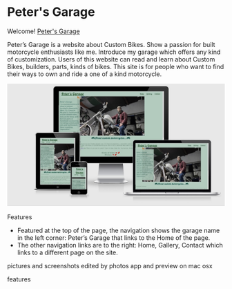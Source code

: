# Peter's Garage
Welcome! [Peter's Garage](https://peterszabo79.github.io/project-no1/)

Peter’s Garage is a website about Custom Bikes. Show a passion for built motorcycle enthusiasts like me.
Introduce my garage which offers any kind of customization.
Users of this website can read and learn about Custom Bikes, builders, parts, kinds of bikes.
This site is for people who want to find their ways to own and ride a one of a kind motorcycle.

<img src="assets/images/petersgaragescrshot.jpeg" alt="scrshot">

Features

<ul>
<li>Featured at the top of the page, the navigation shows the garage name in the left corner: Peter’s Garage that links to the Home of the page.</li>
<li>The other navigation links are to the right: Home, Gallery, Contact which links to a different page on the site.</li></ul>
 

pictures and screenshots edited by photos app and preview on mac osx


features




